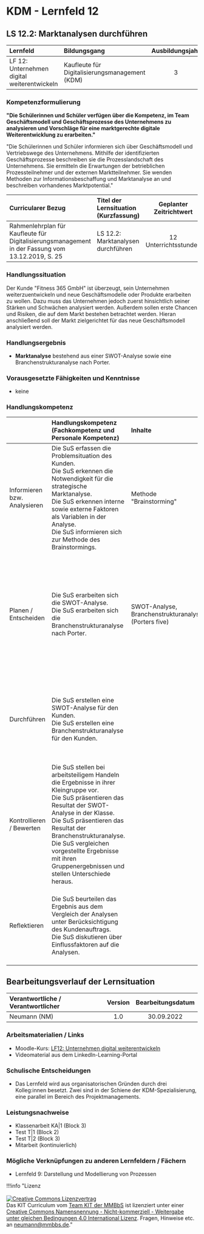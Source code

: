 # KDM - Lernfeld 12

## LS 12.2: Marktanalysen durchführen

| Lernfeld | Bildungsgang | Ausbildungsjahr |
| :--- | :--- | :---: |
| LF 12:</br>Unternehmen digital weiterentwickeln | Kaufleute für Digitalisierungsmanagement (KDM) | 3 |

### Kompetenzformulierung

**"Die Schülerinnen und Schüler verfügen über die Kompetenz, im Team Geschäftsmodell und Geschäftsprozesse des Unternehmens zu analysieren und Vorschläge für eine marktgerechte digitale Weiterentwicklung zu erarbeiten."**

"Die Schülerinnen und Schüler informieren sich über  Geschäftsmodell und Vertriebswege des Unternehmens. Mithilfe der identifizierten Geschäftsprozesse beschreiben sie die Prozesslandschaft des Unternehmens. Sie ermitteln die Erwartungen der betrieblichen Prozessteilnehmer und der externen Marktteilnehmer. Sie wenden Methoden zur Informationsbeschaffung und Marktanalyse an und beschreiben vorhandenes Marktpotential."

| Curricularer Bezug | Titel der Lernsituation (Kurzfassung) | Geplanter Zeitrichtwert |
| :--- | :--- | :---: |
| Rahmenlehrplan für Kaufleute für Digitalisierungsmanagement in der Fassung vom 13.12.2019, S. 25 | LS 12.2: Marktanalysen durchführen | 12 Unterrichtsstunden |

### Handlungssituation

Der Kunde "Fitness 365 GmbH" ist überzeugt, sein Unternehmen weiterzuentwickeln und neue Geschäftsmodelle oder Produkte erarbeiten zu wollen. Dazu muss das Unternehmen jedoch zuerst hinsichtlich seiner Stärken und Schwächen analysiert werden. Außerdem sollen erste Chancen und Risiken, die auf dem Markt bestehen betrachtet werden. Hieran anschließend soll der Markt zielgerichtet für das neue Geschäftsmodell analysiert werden.

### Handlungsergebnis

- **Marktanalyse** bestehend aus einer SWOT-Analyse sowie eine Branchenstrukturanalyse nach Porter.

<div style="page-break-after: always;"></div>

### Vorausgesetzte Fähigkeiten und Kenntnisse

- keine

### Handlungskompetenz

| | Handlungskompetenz</br>(Fachkompetenz und Personale Kompetenz) | Inhalte | Sozialform/Methoden |
| :--- | :--- | :--- | :--- |
| Informieren bzw. Analysieren | Die SuS erfassen die Problemsituation des Kunden.<br>Die SuS erkennen die Notwendigkeit für die strategische Marktanalyse.<br>Die SuS erkennen interne sowie externe Faktoren als Variablen in der Analyse.<br>Die SuS informieren sich zur Methode des Brainstormings. | Methode "Brainstorming" | In Kleingruppen wird ein Brainstorming zu möglichen Geschäftsmodellen des Kunden durchgeführt. |
| Planen / Entscheiden | Die SuS erarbeiten sich die SWOT-Analyse.<br>Die SuS erarbeiten sich die Branchenstrukturanalyse nach Porter. | SWOT-Analyse, Branchenstrukturanalyse (Porters five) | Erst in Einzelarbeit mithilfe des LinkedIn-Learning-Kurses bzw. ergänzendem Informationsmaterial und anhand von Beispielen aus der IT-Branche, zwischenzeitlich oder am Ende Abstimmung der Erkenntnisse in Kleingruppen. Es wird innerhalb der Kleingruppe angeregt, arbeitsteilig vorzugehen und sich die Analysen anschließend vorzustellen. |
| Durchführen | Die SuS erstellen eine SWOT-Analyse für den Kunden.<br>Die SuS erstellen eine Branchenstrukturanalyse für den Kunden. | | Bearbeitung in Kleingruppen, ggf. arbeitsteilige Bearbeitung der Analysen<br>Es wird am Beispiel der Fitnessbranche gearbeitet - durch den IT-Schwerpunkt sind digitale Geschäftsmodelle und eine Technisierung der Studios zu erwarten. |
| Kontrollieren / Bewerten | Die SuS stellen bei arbeitsteiligem Handeln die Ergebnisse in ihrer Kleingruppe vor.<br>Die SuS präsentieren das Resultat der SWOT-Analyse in der Klasse.<br>Die SuS präsentieren das Resultat der Branchenstrukturanalyse.<br>Die SuS vergleichen vorgestellte Ergebnisse mit ihren Gruppenergebnissen und stellen Unterschiede heraus. | | Bei den Präsentationen der Analysen wird ein Augenmerk auf die Präsentationstechnik (Abbildung und Navigieren durch die Analysen mithilfe des Präsentationsprogramms) gelegt. |
| Reflektieren | Die SuS beurteilen das Ergebnis aus dem Vergleich der Analysen unter Berücksichtigung des Kundenauftrags.<br>Die SuS diskutieren über Einflussfaktoren auf die Analysen.| | Es können ggf. Differenzen in den Analysen erkannt werden. Die Subjektivität der Analysen oder auch die Einflüsse der Informationslage der Branche / des Marktes sind für die Reflexion besonders geeignet. |

## Bearbeitungsverlauf der Lernsituation

| Verantwortliche / Verantwortlicher | Version | Bearbeitungsdatum |
| :--- | :---: | :---: |
| Neumann (NM) | 1.0 | 30.09.2022 |

### Arbeitsmaterialien / Links

- Moodle-Kurs: [LF12: Unternehmen digital weiterentwickeln
](https://moodle.mm-bbs.de/moodle/course/view.php?id=2737)
- Videomaterial aus dem LinkedIn-Learning-Portal

### Schulische Entscheidungen

- Das Lernfeld wird aus organisatorischen Gründen durch drei Kolleg:innen besetzt. Zwei sind in der Schiene der KDM-Spezialisierung, eine parallel im Bereich des Projektmanagements.

<div style="page-break-after: always;"></div>

### Leistungsnachweise

- Klassenarbeit KA|1 (Block 3)
- Test T|1 (Block 2)
- Test T|2 (Block 3)
- Mitarbeit (kontinuierlich)

### Mögliche Verknüpfungen zu anderen Lernfeldern / Fächern

- Lernfeld 9: Darstellung und Modellierung von Prozessen

!!!info "Lizenz<br><br><a rel="license" href="http://creativecommons.org/licenses/by-nc-sa/4.0/"><img alt="Creative Commons Lizenzvertrag" style="border-width:0" src="https://i.creativecommons.org/l/by-nc-sa/4.0/88x31.png" /></a><br /><span xmlns:dct="http://purl.org/dc/terms/" property="dct:title">Das KIT Curriculum</span> vom <a xmlns:cc="http://creativecommons.org/ns#" href="https://herr-nm.github.io/KIT-Curriculum/" property="cc:attributionName" rel="cc:attributionURL">Team KIT der MMBbS</a> ist lizenziert unter einer <a rel="license" href="http://creativecommons.org/licenses/by-nc-sa/4.0/">Creative Commons Namensnennung - Nicht-kommerziell - Weitergabe unter gleichen Bedingungen 4.0 International Lizenz</a>. Fragen, Hinweise etc. an neumann@mmbbs.de."